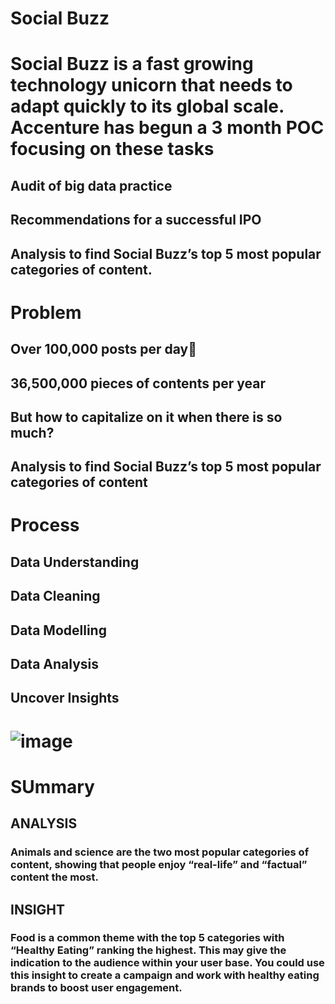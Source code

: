 # Social Buzz
# Social Buzz is a fast growing technology unicorn that needs to adapt quickly to its global scale. Accenture has begun a 3 month POC focusing on these tasks
## Audit of big data practice
## Recommendations for a successful IPO
## Analysis to find Social Buzz’s top 5 most popular categories of content.
# Problem
## Over 100,000 posts per day
## 36,500,000 pieces of contents per year
## But how to capitalize on it when there is so much?
## Analysis to find Social Buzz’s top 5 most popular categories of content
# Process
## Data Understanding 
## Data Cleaning
## Data Modelling
## Data Analysis
## Uncover Insights

# ![image](https://github.com/quadri-usman/social-buzz-data/assets/105228467/25e5c52c-bbe5-4979-9df0-28e9e8e1bb7e)
# SUmmary
## ANALYSIS
### Animals and science are the two most popular categories of content, showing that people enjoy “real-life” and “factual” content the most.
## INSIGHT
### Food is a common theme with the top 5 categories with “Healthy Eating” ranking the highest. This may give the indication to the audience within your user base. You could use this insight to create a campaign and work with healthy eating brands to boost user engagement.
